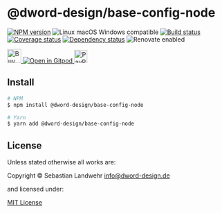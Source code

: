 <!-- TITLE/ -->
# @dword-design/base-config-node
<!-- /TITLE -->

<!-- BADGES/ -->
[![NPM version](https://img.shields.io/npm/v/@dword-design/base-config-node.svg)](https://npmjs.org/package/@dword-design/base-config-node)
![Linux macOS Windows compatible](https://img.shields.io/badge/os-linux%20%7C%C2%A0macos%20%7C%C2%A0windows-blue)
[![Build status](https://img.shields.io/github/workflow/status/dword-design/base-config-node/build)](https://github.com/dword-design/base-config-node/actions)
[![Coverage status](https://img.shields.io/coveralls/dword-design/base-config-node)](https://coveralls.io/github/dword-design/base-config-node)
[![Dependency status](https://img.shields.io/david/dword-design/base-config-node)](https://david-dm.org/dword-design/base-config-node)
![Renovate enabled](https://img.shields.io/badge/renovate-enabled-brightgreen)

<a href="https://www.buymeacoffee.com/dword">
  <img
    src="https://www.buymeacoffee.com/assets/img/guidelines/download-assets-sm-2.svg"
    alt="Buy Me a Coffee"
    height="32"
  >
</a><a href="https://gitpod.io/#https://github.com/dword-design/base-config-node">
  <img src="https://gitpod.io/button/open-in-gitpod.svg" alt="Open in Gitpod">
</a>
<a href="https://paypal.me/SebastianLandwehr">
  <img
    src="https://upload.wikimedia.org/wikipedia/commons/b/b5/PayPal.svg"
    alt="PayPal"
    height="30"
  >
</a>
<!-- /BADGES -->

<!-- DESCRIPTION/ -->

<!-- /DESCRIPTION -->

<!-- INSTALL/ -->
## Install

```bash
# NPM
$ npm install @dword-design/base-config-node

# Yarn
$ yarn add @dword-design/base-config-node
```
<!-- /INSTALL -->

<!-- LICENSE/ -->
## License

Unless stated otherwise all works are:

Copyright &copy; Sebastian Landwehr <info@dword-design.de>

and licensed under:

[MIT License](https://opensource.org/licenses/MIT)
<!-- /LICENSE -->
